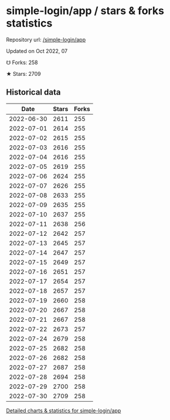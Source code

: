 # simple-login/app / stars & forks statistics

Repository url: [/simple-login/app](https://github.com/simple-login/app)

Updated on Oct 2022, 07

☋ Forks: 258

★ Stars: 2709

## Historical data
| Date | Stars | Forks |
|------|-------|-------|
| 2022-06-30 | 2611 | 255 | 
| 2022-07-01 | 2614 | 255 | 
| 2022-07-02 | 2615 | 255 | 
| 2022-07-03 | 2616 | 255 | 
| 2022-07-04 | 2616 | 255 | 
| 2022-07-05 | 2619 | 255 | 
| 2022-07-06 | 2624 | 255 | 
| 2022-07-07 | 2626 | 255 | 
| 2022-07-08 | 2633 | 255 | 
| 2022-07-09 | 2635 | 255 | 
| 2022-07-10 | 2637 | 255 | 
| 2022-07-11 | 2638 | 256 | 
| 2022-07-12 | 2642 | 257 | 
| 2022-07-13 | 2645 | 257 | 
| 2022-07-14 | 2647 | 257 | 
| 2022-07-15 | 2649 | 257 | 
| 2022-07-16 | 2651 | 257 | 
| 2022-07-17 | 2654 | 257 | 
| 2022-07-18 | 2657 | 257 | 
| 2022-07-19 | 2660 | 258 | 
| 2022-07-20 | 2667 | 258 | 
| 2022-07-21 | 2667 | 258 | 
| 2022-07-22 | 2673 | 257 | 
| 2022-07-24 | 2679 | 258 | 
| 2022-07-25 | 2682 | 258 | 
| 2022-07-26 | 2682 | 258 | 
| 2022-07-27 | 2687 | 258 | 
| 2022-07-28 | 2694 | 258 | 
| 2022-07-29 | 2700 | 258 | 
| 2022-07-30 | 2709 | 258 | 


[Detailed charts & statistics for simple-login/app](https://reviewgithub.com/rep/simple-login/app)
